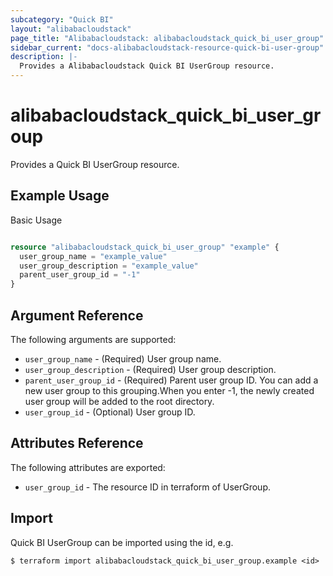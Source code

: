 ```yaml
---
subcategory: "Quick BI"
layout: "alibabacloudstack"
page_title: "Alibabacloudstack: alibabacloudstack_quick_bi_user_group"
sidebar_current: "docs-alibabacloudstack-resource-quick-bi-user-group"
description: |-
  Provides a Alibabacloudstack Quick BI UserGroup resource.
---
```


# alibabacloudstack_quick_bi_user_group

Provides a Quick BI UserGroup resource.


## Example Usage

Basic Usage

```terraform

resource "alibabacloudstack_quick_bi_user_group" "example" {
  user_group_name = "example_value"
  user_group_description = "example_value"
  parent_user_group_id = "-1"
}

```

## Argument Reference

The following arguments are supported:

* `user_group_name` - (Required) User group name.
* `user_group_description` - (Required) User group description.
* `parent_user_group_id` - (Required) Parent user group ID. You can add a new user group to this grouping.When you enter -1, the newly created user group will be added to the root directory.
* `user_group_id` - (Optional)  User group ID. 

## Attributes Reference

The following attributes are exported:

* `user_group_id` -  The resource ID in terraform of UserGroup. 

## Import

Quick BI UserGroup can be imported using the id, e.g.

```
$ terraform import alibabacloudstack_quick_bi_user_group.example <id>
```